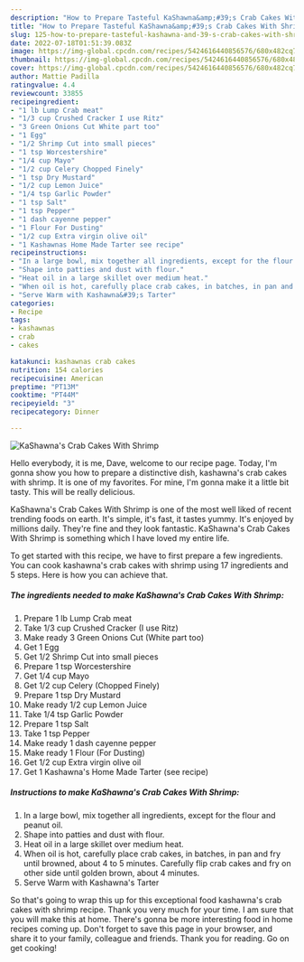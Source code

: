 ```yaml
---
description: "How to Prepare Tasteful KaShawna&amp;#39;s Crab Cakes With Shrimp"
title: "How to Prepare Tasteful KaShawna&amp;#39;s Crab Cakes With Shrimp"
slug: 125-how-to-prepare-tasteful-kashawna-and-39-s-crab-cakes-with-shrimp
date: 2022-07-18T01:51:39.083Z
image: https://img-global.cpcdn.com/recipes/5424616440856576/680x482cq70/kashawnas-crab-cakes-with-shrimp-recipe-main-photo.jpg
thumbnail: https://img-global.cpcdn.com/recipes/5424616440856576/680x482cq70/kashawnas-crab-cakes-with-shrimp-recipe-main-photo.jpg
cover: https://img-global.cpcdn.com/recipes/5424616440856576/680x482cq70/kashawnas-crab-cakes-with-shrimp-recipe-main-photo.jpg
author: Mattie Padilla
ratingvalue: 4.4
reviewcount: 33855
recipeingredient:
- "1 lb Lump Crab meat"
- "1/3 cup Crushed Cracker I use Ritz"
- "3 Green Onions Cut White part too"
- "1 Egg"
- "1/2 Shrimp Cut into small pieces"
- "1 tsp Worcestershire"
- "1/4 cup Mayo"
- "1/2 cup Celery Chopped Finely"
- "1 tsp Dry Mustard"
- "1/2 cup Lemon Juice"
- "1/4 tsp Garlic Powder"
- "1 tsp Salt"
- "1 tsp Pepper"
- "1 dash cayenne pepper"
- "1 Flour For Dusting"
- "1/2 cup Extra virgin olive oil"
- "1 Kashawnas Home Made Tarter see recipe"
recipeinstructions:
- "In a large bowl, mix together all ingredients, except for the flour and peanut oil."
- "Shape into patties and dust with flour."
- "Heat oil in a large skillet over medium heat."
- "When oil is hot, carefully place crab cakes, in batches, in pan and fry until browned, about 4 to 5 minutes. Carefully flip crab cakes and fry on other side until golden brown, about 4 minutes."
- "Serve Warm with Kashawna&#39;s Tarter"
categories:
- Recipe
tags:
- kashawnas
- crab
- cakes

katakunci: kashawnas crab cakes 
nutrition: 154 calories
recipecuisine: American
preptime: "PT13M"
cooktime: "PT44M"
recipeyield: "3"
recipecategory: Dinner

---
```



![KaShawna&#39;s Crab Cakes With Shrimp](https://img-global.cpcdn.com/recipes/5424616440856576/680x482cq70/kashawnas-crab-cakes-with-shrimp-recipe-main-photo.jpg)

Hello everybody, it is me, Dave, welcome to our recipe page. Today, I'm gonna show you how to prepare a distinctive dish, kashawna&#39;s crab cakes with shrimp. It is one of my favorites. For mine, I'm gonna make it a little bit tasty. This will be really delicious.



KaShawna&#39;s Crab Cakes With Shrimp is one of the most well liked of recent trending foods on earth. It's simple, it's fast, it tastes yummy. It's enjoyed by millions daily. They're fine and they look fantastic. KaShawna&#39;s Crab Cakes With Shrimp is something which I have loved my entire life.


To get started with this recipe, we have to first prepare a few ingredients. You can cook kashawna&#39;s crab cakes with shrimp using 17 ingredients and 5 steps. Here is how you can achieve that.

<!--inarticleads1-->

##### The ingredients needed to make KaShawna&#39;s Crab Cakes With Shrimp:

1. Prepare 1 lb Lump Crab meat
1. Take 1/3 cup Crushed Cracker (I use Ritz)
1. Make ready 3 Green Onions Cut (White part too)
1. Get 1 Egg
1. Get 1/2 Shrimp Cut into small pieces
1. Prepare 1 tsp Worcestershire
1. Get 1/4 cup Mayo
1. Get 1/2 cup Celery (Chopped Finely)
1. Prepare 1 tsp Dry Mustard
1. Make ready 1/2 cup Lemon Juice
1. Take 1/4 tsp Garlic Powder
1. Prepare 1 tsp Salt
1. Take 1 tsp Pepper
1. Make ready 1 dash cayenne pepper
1. Make ready 1 Flour (For Dusting)
1. Get 1/2 cup Extra virgin olive oil
1. Get 1 Kashawna&#39;s Home Made Tarter (see recipe)




<!--inarticleads2-->

##### Instructions to make KaShawna&#39;s Crab Cakes With Shrimp:

1. In a large bowl, mix together all ingredients, except for the flour and peanut oil.
1. Shape into patties and dust with flour.
1. Heat oil in a large skillet over medium heat.
1. When oil is hot, carefully place crab cakes, in batches, in pan and fry until browned, about 4 to 5 minutes. Carefully flip crab cakes and fry on other side until golden brown, about 4 minutes.
1. Serve Warm with Kashawna&#39;s Tarter




So that's going to wrap this up for this exceptional food kashawna&#39;s crab cakes with shrimp recipe. Thank you very much for your time. I am sure that you will make this at home. There's gonna be more interesting food in home recipes coming up. Don't forget to save this page in your browser, and share it to your family, colleague and friends. Thank you for reading. Go on get cooking!
